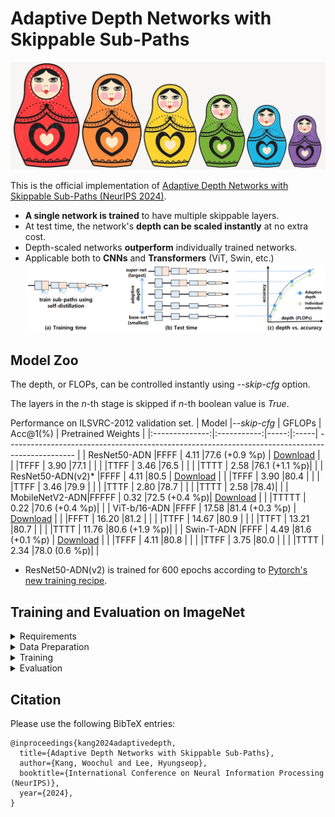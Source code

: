 # Adaptive Depth Networks with Skippable Sub-Paths


<img src="./figures/matryoshka.jpg" alt="drawing" width="640"/>

This is the official implementation of [Adaptive Depth Networks with Skippable Sub-Paths (NeurIPS 2024)](https://arxiv.org/abs/2312.16392). 

* **A single network is trained** to have multiple skippable layers.
* At test time, the network's **depth can be scaled instantly** at no extra cost.  
* Depth-scaled networks **outperform** individually trained networks.
* Applicable both to **CNNs** and **Transformers** (ViT, Swin, etc.)
![fig1-small](./figures/fig1-small.png)

## Model Zoo
The depth, or FLOPs, can be controlled instantly using *--skip-cfg* option.

The layers in the *n*-th stage is skipped if *n*-th boolean value is *True*. 

Performance on ILSVRC-2012 validation set.
| Model          |*--skip-cfg* | GFLOPs  | Acc@1(%) |  Pretrained Weights                                                   |
|:--------------:|:-----------:|-----:|:-----|  ----------------------------------------------------------------------------------------------- |
| ResNet50-ADN   |FFFF         | 4.11  |77.6 (+0.9 %p) |  [Download](https://drive.google.com/file/d/1thbJDkDYhhM7ZI3LY8d9dZ4TWSbYMT0b/view?usp=sharing)  |
|                |TFFF         | 3.90  |77.1 |                                                                                                  |
|                |TTFF         | 3.46  |76.5 |                                                                                                  |
|                |TTTT         | 2.58  |76.1 (+1.1 %p)|                                                                                                  |
| ResNet50-ADN(v2)*   |FFFF         | 4.11  |80.5 |  [Download](https://drive.google.com/file/d/15g7GNB9VkTARW-yqyiHOyglfeOaGf15p/view?usp=drive_link)  |
|                |TFFF         | 3.90  |80.4 |                                                                                                  |
|                |TTFF         | 3.46  |79.9 |                                                                                                  |
|                |TTTF         | 2.80  |78.7 |                                                                                                  |
|                |TTTT         | 2.58  |78.4)|                                                                                                  |
| MobileNetV2-ADN|FFFFF        | 0.32  |72.5 (+0.4 %p)|  [Download](https://drive.google.com/file/d/1bft5SECYXOFjEhPSkAp2Z9d1U-7w2Mnz/view?usp=sharing) |
|                |TTTTT        | 0.22  |70.6 (+0.4 %p)|                                                                                                  |
| ViT-b/16-ADN   |FFFF         | 17.58 |81.4 (+0.3 %p) |  [Download](https://drive.google.com/file/d/1DlHNgjDCKJOWWFSuQIjClA5Ewbc6Jy3u/view?usp=sharing)  |
|                |FFFT         | 16.20 |81.2 |                                                                                                  |
|                |TTFF         | 14.67 |80.9 |                                                                                                  |
|                |TTFT         | 13.21 |80.7 |                                                                                                  |
|                |TTTT         | 11.76 |80.6 (+1.9 %p)|                                                                                                  |
| Swin-T-ADN     |FFFF         | 4.49  |81.6 (+0.1 %p) |  [Download](https://drive.google.com/file/d/10twk67rVBAoKFKZSkgsXEzx1RABX73kF/view?usp=sharing)  |
|                |TFFF         | 4.11  |80.8 |                                                                                                  |
|                |TTFF         | 3.75  |80.0 |                                                                                                  |
|                |TTTT         | 2.34  |78.0 (0.6 %p)|                                                                                                  |
* ResNet50-ADN(v2) is trained for 600 epochs according to [Pytorch's new training recipe](https://github.com/pytorch/vision/issues/3995#issuecomment-1013906621).
## Training and Evaluation on ImageNet
<details>
<summary>Requirements</summary>
 We conducted experiments under:
 <ul>
    <li>python 3.10</li>
    <li>pytorch 2.0, torchvision 0.15</li>
    <li>Cuda 12</li>
  </ul>
</details>
<details>
<summary>Data Preparation</summary>
Download ImageNet2012 train and val images from https://www.image-net.org.
 
We expect the directory structure to be the following:
```
path/to/imagenet2012/
  train/    # train images
  val/      # val images
```
</details>

<details>
<summary>Training</summary>

To train ResNet50-ADN on ILSVRC2012, run this command:
(Add '--fpn' to include intermediate features for self-distillation)

```
torchrun --nproc_per_node=4 train_adn.py --model resnet50 --batch-size 64 --lr-scheduler multisteplr --lr-multi-steps 60 100 140 --epochs 150 --norm-weight-decay 0 --bias-weight-decay 0 --subpath-temp 1.0 --output-dir <checkpoint directory> --data-path <ILSVRC2012 data path> 
```

To train ResNet50-ADN(v2) on ILSVRC2012, run this command:
(Add '--fpn' to include intermediate features for self-distillation)
torchrun --nproc_per_node=4 train_adn.py --model resnet50 --batch-size 256 --lr 0.5 --lr-scheduler cosineannealinglr --lr-warmup-epochs 5 --lr-warmup-method linear --auto-augment ta_wide --epochs 600 --random-erase 0.1 --weight-decay 0.00002 --norm-weight-decay 0.0 --mixup-alpha 0.2 --cutmix-alpha 1.0 --train-crop-size 176 --model-ema --val-resize-size 232 --ra-sampler --ra-reps=4 --bias-weight-decay 0 --amp --subpath-temp 1.0 --data-path <ILSVRC2012 data path>

To train Mobilenet-V2-ADN, run:

```train
torchrun --nproc_per_node=4 train_adn.py --model mobilenet_v2 --epochs 300 --lr 0.1 --wd 0.00001 --lr-scheduler multisteplr --lr-multi-steps 150 225 285 --batch-size 64 --norm-weight-decay 0 --bias-weight-decay 0 --subpath-temp 1.0 --output-dir <checkpoint directory> --data-path <ILSVRC2012 data path>
```

To train Swin-t-ADN, run:

```train
torchrun --nproc_per_node=4 train_adn.py --model swin_t --epochs 300 --batch-size 256 --opt adamw --lr 0.001 --weight-decay 0.05 --norm-weight-decay 0.0  --bias-weight-decay 0.0 --transformer-embedding-decay 0.0 --lr-scheduler cosineannealinglr --lr-min 0.00001 --lr-warmup-method linear  --lr-warmup-epochs 20 --lr-warmup-decay 0.01 --amp --label-smoothing 0.1 --mixup-alpha 0.8 --clip-grad-norm 5.0 --cutmix-alpha 1.0 --random-erase 0.25 --interpolation bicubic --auto-augment ta_wide --model-ema --ra-sampler --ra-reps 4  --val-resize-size 224 --subpath-temp 1.0 --output-dir <checkpoint directory> --data-path <ILSVRC2012 data path>
```

To train Vit-b-16-ADN, run:

```train
torchrun --nproc_per_node=4 train_adn.py --model vit_b_16 --epochs 300 --batch-size 256 --opt adamw --lr 0.00075 --wd 0.2 --lr-scheduler cosineannealinglr --lr-warmup-method linear --lr-warmup-epochs 30 --lr-warmup-decay 0.033 --amp --label-smoothing 0.11 --mixup-alpha 0.2 --auto-augment ra --clip-grad-norm 1 --ra-sampler --cutmix-alpha 1.0 --model-ema --subpath-temp 1.0 --output-dir <checkpoint directory> --data-path <ILSVRC2012 data path>
```
</details>

<details>
<summary>Evaluation</summary>

change *--skip-cfg* to select different sub-networks.

For example, use *'--skip-cfg True True True True'* to select the smallest sub-network.

To evaluate ResNet50-ADN, run:

```eval
python train_adn.py --model resnet50 --test-only --weights <weights file> --batch-size 256 --skip-cfg False False False False  --data-path <ILSVRC-2012 data path>
```

To evaluate ResNet50-ADN(v2), run:

```eval
 python train_adn.py --test-only --model resnet50 --batch-size 256 --val-resize-size 232 --weights <weights file> --skip-cfg True False False False --data-path <ILSVRC-2012 data path>
```


To evaluate MobileNetV2-ADN, run:

```eval
python train_adn.py --model mobilenet_v2 --test-only --weights <weights file> --batch-size 256 --skip-cfg False False False False False --data-path <ILSVRC-2012 data path>
```

To evaluate Swin-T-ADN, run:

```eval
python train_adn.py --model swin_t --test-only --weights <weights file> --batch-size 256 --skip-cfg False False False False --model-ema --interpolation bicubic --data-path <ILSVRC-2012 data path>
```

To evaluate Vit-b-16-ADN, run:

```eval
python train_adn.py --model vit_b_16 --test-only --weights <weights file> --batch-size 256 --skip-cfg False False False False --model-ema --data-path <ILSVRC-2012 data path>
```

</details>

## Citation

Please use the following BibTeX entries:

```
@inproceedings{kang2024adaptivedepth,
  title={Adaptive Depth Networks with Skippable Sub-Paths},
  author={Kang, Woochul and Lee, Hyungseop},
  booktitle={International Conference on Neural Information Processing (NeurIPS)},
  year={2024},
}
```

